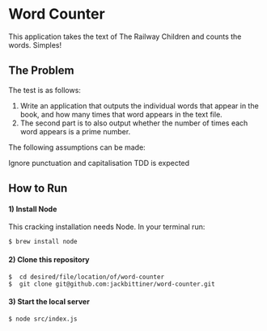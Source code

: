 # Word Counter

This application takes the text of The Railway Children and counts the words. Simples!

## The Problem

The test is as follows:

1. Write an application that outputs the individual words that appear in the book, and how many times that word appears in the text file.
2. The second part is to also output whether the number of times each word appears is a prime number.

The following assumptions can be made:

Ignore punctuation and capitalisation
TDD is expected

## How to Run

#### 1) Install Node

This cracking installation needs Node.
In your terminal run:
```
$ brew install node
```

#### 2) Clone this repository
```
$  cd desired/file/location/of/word-counter
$  git clone git@github.com:jackbittiner/word-counter.git
```

#### 3) Start the local server
```
$ node src/index.js
